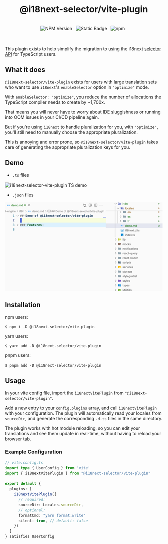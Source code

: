 <br>
<h1 align="center">@i18next-selector/vite-plugin</h1>
<br>

<div align="center">
  <img alt="NPM Version" src="https://img.shields.io/npm/v/%40i18next-selector%2Fvite-plugin?style=flat-square&logo=npm&label=npm&color=blue">
  &nbsp;
  <img alt="Static Badge" src="https://img.shields.io/badge/license-MIT-a094a2?style=flat-square">
  &nbsp;
  <img alt="npm" src="https://img.shields.io/npm/dt/@i18next-selector/vite-plugin?style=flat-square">
  &nbsp;
</div>

<br>
<br>

This plugin exists to help simplify the migration to using the i18next [selector API](https://github.com/i18next/i18next/pull/2322) for TypeScript users.

## What it does

`@i18next-selector/vite-plugin` exists for users with large translation sets who want to use `i18next`'s `enableSelector` option in `"optimize"` mode.

With `enableSelector: "optimize"`, you reduce the number of allocations the TypeScript compiler needs to create by ~1,700x. 

That means you will never have to worry about IDE sluggishness or running into OOM issues in your CI/CD pipeline again.

But if you're using `i18next` to handle pluralization for you, with `"optimize"`, you'll still need to manually choose the appropriate pluralization.

This is annoying and error prone, so `@i18next-selector/vite-plugin` takes care of generating the appropriate pluralization keys for you.

## Demo

- `.ts` files

![i18next-selector-vite-plugin TS demo](https://github.com/ahrjarrett/i18next-selector/blob/main/bin/assets/i18next-selector-vite-plugin-ts.gif)

- `.json` files

![i18next-selector-vite-plugin JSON demo](https://github.com/ahrjarrett/i18next-selector/blob/main/bin/assets/i18next-selector-vite-plugin-json.gif)

## Installation

npm users:

```shell
$ npm i -D @i18next-selector/vite-plugin
```

yarn users:

```shell
$ yarn add -D @i18next-selector/vite-plugin
```

pnpm users:

```shell
$ pnpm add -D @i18next-selector/vite-plugin
```

## Usage

In your vite config file, import the `i18nextVitePlugin` from `"@i18next-selector/vite-plugin"`.

Add a new entry to your `config.plugins` array, and call `i18nextVitePlugin` with your configuration.
The plugin will automatically read your locales from `sourceDir`, and generate the corresponding `.d.ts`
files in the same directory.

The plugin works with hot module reloading, so you can edit your translations and see them update
in real-time, without having to reload your browser tab.

### Example Configuration

```typescript
// vite.config.ts
import type { UserConfig } from 'vite'
import { i18nextVitePlugin } from "@i18next-selector/vite-plugin"

export default {
  plugins: [
    i18nextVitePlugin({
      // required:
      sourceDir: Locales.sourceDir,
      // optional:
      formatCmd: "yarn format:write" 
      silent: true, // default: false
    })
  ]
} satisfies UserConfig
```
